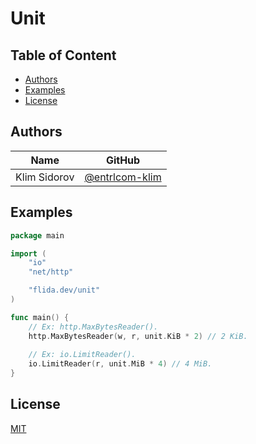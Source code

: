 # Unit

## Table of Content

- [Authors](#authors)
- [Examples](#examples)
- [License](#license)

## Authors

| Name         | GitHub                                             |
|--------------|----------------------------------------------------|
| Klim Sidorov | [@entrlcom-klim](https://github.com/entrlcom-klim) |

## Examples

```go
package main

import (
	"io"
	"net/http"

	"flida.dev/unit"
)

func main() {
	// Ex: http.MaxBytesReader().
	http.MaxBytesReader(w, r, unit.KiB * 2) // 2 KiB.
	
	// Ex: io.LimitReader().
	io.LimitReader(r, unit.MiB * 4) // 4 MiB.
}

```

## License

[MIT](https://choosealicense.com/licenses/mit/)
